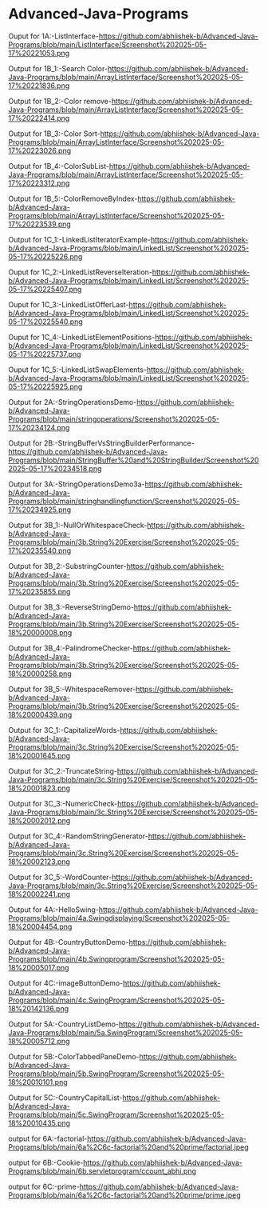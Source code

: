# Advanced-Java-Programs
Ouput for 1A:-ListInterface-https://github.com/abhiishek-b/Advanced-Java-Programs/blob/main/ListInterface/Screenshot%202025-05-17%20221053.png

Output for 1B_1:-Search Color-https://github.com/abhiishek-b/Advanced-Java-Programs/blob/main/ArrayListInterface/Screenshot%202025-05-17%20221836.png

Output for 1B_2:-Color remove-https://github.com/abhiishek-b/Advanced-Java-Programs/blob/main/ArrayListInterface/Screenshot%202025-05-17%20222414.png

Output for 1B_3:-Color Sort-https://github.com/abhiishek-b/Advanced-Java-Programs/blob/main/ArrayListInterface/Screenshot%202025-05-17%20223026.png

Output for 1B_4:-ColorSubList-https://github.com/abhiishek-b/Advanced-Java-Programs/blob/main/ArrayListInterface/Screenshot%202025-05-17%20223312.png

Output for 1B_5:-ColorRemoveByIndex-https://github.com/abhiishek-b/Advanced-Java-Programs/blob/main/ArrayListInterface/Screenshot%202025-05-17%20223539.png

Output for 1C_1:-LinkedListIteratorExample-https://github.com/abhiishek-b/Advanced-Java-Programs/blob/main/LinkedList/Screenshot%202025-05-17%20225226.png 

Ouput for 1C_2:-LinkedListReverseIteration-https://github.com/abhiishek-b/Advanced-Java-Programs/blob/main/LinkedList/Screenshot%202025-05-17%20225407.png 

Ouput for 1C_3:-LinkedListOfferLast-https://github.com/abhiishek-b/Advanced-Java-Programs/blob/main/LinkedList/Screenshot%202025-05-17%20225540.png 

Ouput for 1C_4:-LinkedListElementPositions-https://github.com/abhiishek-b/Advanced-Java-Programs/blob/main/LinkedList/Screenshot%202025-05-17%20225737.png 

Ouput for 1C_5:-LinkedListSwapElements-https://github.com/abhiishek-b/Advanced-Java-Programs/blob/main/LinkedList/Screenshot%202025-05-17%20225925.png

Output for 2A:-StringOperationsDemo-https://github.com/abhiishek-b/Advanced-Java-Programs/blob/main/stringoperations/Screenshot%202025-05-17%20234124.png

Output for 2B:-StringBufferVsStringBuilderPerformance-https://github.com/abhiishek-b/Advanced-Java-Programs/blob/main/StringBuffer%20and%20StringBuilder/Screenshot%202025-05-17%20234518.png

Output for 3A:-StringOperationsDemo3a-https://github.com/abhiishek-b/Advanced-Java-Programs/blob/main/stringhandlingfunction/Screenshot%202025-05-17%20234925.png

Output for 3B_1:-NullOrWhitespaceCheck-https://github.com/abhiishek-b/Advanced-Java-Programs/blob/main/3b.String%20Exercise/Screenshot%202025-05-17%20235540.png

Output for 3B_2:-SubstringCounter-https://github.com/abhiishek-b/Advanced-Java-Programs/blob/main/3b.String%20Exercise/Screenshot%202025-05-17%20235855.png 

Output for 3B_3:-ReverseStringDemo-https://github.com/abhiishek-b/Advanced-Java-Programs/blob/main/3b.String%20Exercise/Screenshot%202025-05-18%20000008.png 

Output for 3B_4:-PalindromeChecker-https://github.com/abhiishek-b/Advanced-Java-Programs/blob/main/3b.String%20Exercise/Screenshot%202025-05-18%20000258.png 

Output for 3B_5:-WhitespaceRemover-https://github.com/abhiishek-b/Advanced-Java-Programs/blob/main/3b.String%20Exercise/Screenshot%202025-05-18%20000439.png

Output for 3C_1:-CapitalizeWords-https://github.com/abhiishek-b/Advanced-Java-Programs/blob/main/3c.String%20Exercise/Screenshot%202025-05-18%20001645.png 

Output for 3C_2:-TruncateString-https://github.com/abhiishek-b/Advanced-Java-Programs/blob/main/3c.String%20Exercise/Screenshot%202025-05-18%20001823.png

Output for 3C_3:-NumericCheck-https://github.com/abhiishek-b/Advanced-Java-Programs/blob/main/3c.String%20Exercise/Screenshot%202025-05-18%20002012.png

Output for 3C_4:-RandomStringGenerator-https://github.com/abhiishek-b/Advanced-Java-Programs/blob/main/3c.String%20Exercise/Screenshot%202025-05-18%20002123.png

Output for 3C_5:-WordCounter-https://github.com/abhiishek-b/Advanced-Java-Programs/blob/main/3c.String%20Exercise/Screenshot%202025-05-18%20002241.png

Output for 4A:-HelloSwing-https://github.com/abhiishek-b/Advanced-Java-Programs/blob/main/4a.Swingdisplaying/Screenshot%202025-05-18%20004454.png

Output for 4B:-CountryButtonDemo-https://github.com/abhiishek-b/Advanced-Java-Programs/blob/main/4b.Swingprogram/Screenshot%202025-05-18%20005017.png

Output for 4C:-imageButtonDemo-https://github.com/abhiishek-b/Advanced-Java-Programs/blob/main/4c.SwingProgram/Screenshot%202025-05-18%20142136.png

Output for 5A:-CountryListDemo-https://github.com/abhiishek-b/Advanced-Java-Programs/blob/main/5a.SwingProgram/Screenshot%202025-05-18%20005712.png

Output for 5B:-ColorTabbedPaneDemo-https://github.com/abhiishek-b/Advanced-Java-Programs/blob/main/5b.SwingProgram/Screenshot%202025-05-18%20010101.png

Output for 5C:-CountryCapitalList-https://github.com/abhiishek-b/Advanced-Java-Programs/blob/main/5c.SwingProgram/Screenshot%202025-05-18%20010435.png

output for 6A:-factorial-https://github.com/abhiishek-b/Advanced-Java-Programs/blob/main/6a%2C6c-factorial%20and%20prime/factorial.jpeg 

output for 6B:-Cookie-https://github.com/abhiishek-b/Advanced-Java-Programs/blob/main/6b.servletprogram/ccount_abhi.png

output for 6C:-prime-https://github.com/abhiishek-b/Advanced-Java-Programs/blob/main/6a%2C6c-factorial%20and%20prime/prime.jpeg
